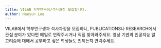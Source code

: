 ```yaml
---
title: VILAB 학부연구생/석사과정 모집합니다.
author: Haeyun Lee
---
```



VILAB에서 학부연구생과 석사과정을 모집하니, PUBLICATIONS나 RESEARCH에서 관심 분야가 있다면 메일로 연락주시거나 직접 찾아와주세요.
영상 기반의 인공지능 알고리즘에 대해서 공부하고 싶은 학생들도 언제든지 연락주세요.
